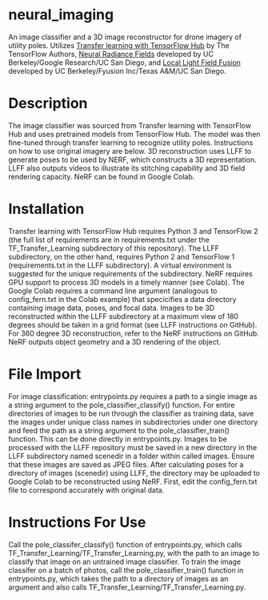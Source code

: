 # neural_imaging

An image classifier and a 3D image reconstructor for drone imagery of utility poles. Utilizes [Transfer learning with TensorFlow Hub](https://colab.research.google.com/github/tensorflow/docs/blob/master/site/en/tutorials/images/transfer_learning_with_hub.ipynb#scrollTo=PWUmcKKjtwXL) by The TensorFlow Authors, [Neural Radiance Fields](https://github.com/bmild/nerf) developed by UC Berkeley/Google Research/UC San Diego, and [Local Light Field Fusion](https://github.com/Fyusion/LLFF) developed by UC Berkeley/Fyusion Inc/Texas A&M/UC San Diego. 

# Description

The image classifier was sourced from Transfer learning with TensorFlow Hub and uses pretrained models from TensorFlow Hub. The model was then fine-tuned through transfer learning to recognize utility poles. Instructions on how to use original imagery are below. 
3D reconstruction uses LLFF to generate poses to be used by NERF, which constructs a 3D representation. LLFF also outputs videos to illustrate its stitching capability and 3D field rendering capacity. NeRF can be found in Google Colab. 

# Installation

Transfer learning with TensorFlow Hub requires Python 3 and TensorFlow 2 (the full list of requirements are in requirements.txt under the TF_Transfer_Learning subdirectory of this repository). 
The LLFF subdirectory, on the other hand, requires Python 2 and TensorFlow 1 (requirements.txt in the LLFF subdirectory). A virtual environment is suggested for the unique requirements of the subdirectory.
NeRF requires GPU support to process 3D models in a timely manner (see Colab). The Google Colab requires a command line argument (analogous to config_fern.txt in the Colab example) that specicifies a data directory containing image data, poses, and focal data. 
Images to be 3D reconstructed within the LLFF subdirectory at a maximum view of 180 degrees should be taken in a grid format (see LLFF instructions on GitHub). For 360 degree 3D reconstruction, refer to the NeRF instructions on GitHub. NeRF outputs object geometry and a 3D rendering of the object. 

# File Import 

For image classification: entrypoints.py requires a path to a single image as a string argument to the pole_classifier_classify() function. For entire directories of images to be run through the classifier as training data, save the images under unique class names in subdirectories under one directory and feed the path as a string argument to the pole_classifier_train() function. This can be done directly in entrypoints.py. 
Images to be processed with the LLFF repository must be saved in a new directory in the LLFF subdirectory named scenedir in a folder within called images. Ensure that these images are saved as JPEG files. 
After calculating poses for a directory of images (scenedir) using LLFF, the directory may be uploaded to Google Colab to be reconstructed using NeRF. First, edit the config_fern.txt file to correspond accurately with original data. 

# Instructions For Use

Call the pole_classifer_classify() function of entrypoints.py, which calls TF_Transfer_Learning/TF_Transfer_Learning.py, with the path to an image to classify that image on an untrained image classifier. To train the image classifer on a batch of photos, call the pole_classifier_train() function in entrypoints.py, which takes the path to a directory of images as an argument and also calls TF_Transfer_Learning/TF_Transfer_Learning.py. 
